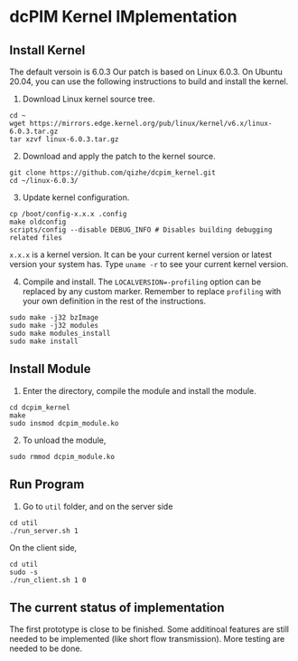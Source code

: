 # dcPIM Kernel IMplementation


## Install Kernel
The default versoin is 6.0.3
Our patch is based on Linux 6.0.3. On Ubuntu 20.04, you can use the following instructions to build and install the kernel.

1. Download Linux kernel source tree.

```
cd ~
wget https://mirrors.edge.kernel.org/pub/linux/kernel/v6.x/linux-6.0.3.tar.gz
tar xzvf linux-6.0.3.tar.gz
```

2. Download and apply the patch to the kernel source.

```
git clone https://github.com/qizhe/dcpim_kernel.git
cd ~/linux-6.0.3/
```

3. Update kernel configuration.

```
cp /boot/config-x.x.x .config
make oldconfig
scripts/config --disable DEBUG_INFO # Disables building debugging related files
```
`x.x.x` is a kernel version. It can be your current kernel version or latest version your system has. Type  `uname -r` to see your current kernel version.

4. Compile and install. The `LOCALVERSION=-profiling` option can be replaced by any custom marker. Remember to replace `profiling` with your own definition in the rest of the instructions.

```
sudo make -j32 bzImage
sudo make -j32 modules
sudo make modules_install
sudo make install
```
## Install Module 
1. Enter the directory, compile the module and install the module.
```
cd dcpim_kernel
make
sudo insmod dcpim_module.ko
```
2. To unload the module,
```
sudo rmmod dcpim_module.ko
```

## Run Program
1. Go to `util` folder, and on the server side
```
cd util
./run_server.sh 1
```
On the client side,
```
cd util
sudo -s
./run_client.sh 1 0
```
## The current status of implementation
The first prototype is close to be finished. Some additinoal features are still needed to be implemented (like short flow transmission). More testing are needed to be done.
